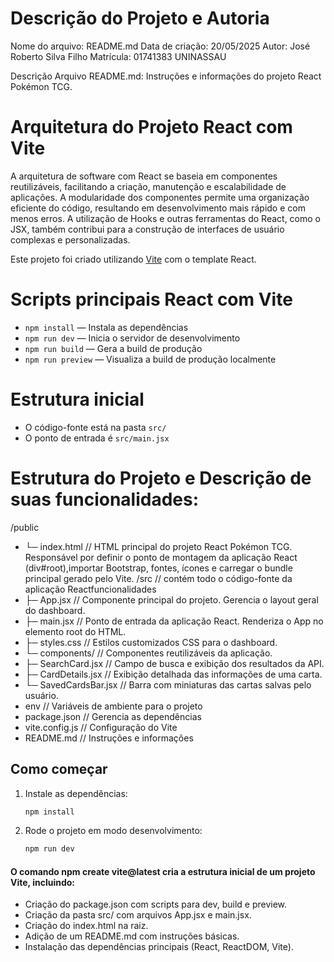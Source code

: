 # Descrição do Projeto e Autoria
Nome do arquivo: README.md
Data de criação: 20/05/2025
Autor: José Roberto Silva Filho
Matrícula: 01741383 UNINASSAU

Descrição Arquivo README.md:
Instruções e informações do projeto React Pokémon TCG.

# Arquitetura do  Projeto React com Vite
A arquitetura de software com React se baseia em componentes reutilizáveis, facilitando a criação, manutenção e escalabilidade de aplicações. A modularidade dos componentes permite uma organização eficiente do código, resultando em desenvolvimento mais rápido e com menos erros. A utilização de Hooks e outras ferramentas do React, como o JSX, também contribui para a construção de interfaces de usuário complexas e personalizadas.

Este projeto foi criado utilizando [Vite](https://vitejs.dev/) com o template React.

# Scripts principais React com Vite

- `npm install` — Instala as dependências
- `npm run dev` — Inicia o servidor de desenvolvimento
- `npm run build` — Gera a build de produção
- `npm run preview` — Visualiza a build de produção localmente

# Estrutura inicial
- O código-fonte está na pasta `src/`
- O ponto de entrada é `src/main.jsx`

# Estrutura do Projeto e Descrição de suas funcionalidades:

/public
*  └─ index.html              // HTML principal do projeto React Pokémon TCG. Responsável por definir o ponto de montagem da aplicação React (div#root),importar Bootstrap, fontes, ícones e carregar o bundle principal gerado pelo Vite.
/src                         // contém todo o código-fonte da aplicação Reactfuncionalidades
* ├─ App.jsx                // Componente principal do projeto. Gerencia o layout geral do dashboard.
* ├─ main.jsx               // Ponto de entrada da aplicação React. Renderiza o App no elemento root do HTML.
*  ├─ styles.css             // Estilos customizados CSS para o dashboard.
*  └─ components/            // Componentes reutilizáveis da aplicação.
*  ├─ SearchCard.jsx     // Campo de busca e exibição dos resultados da API.
*  ├─ CardDetails.jsx    // Exibição detalhada das informações de uma carta.
*  └─ SavedCardsBar.jsx  // Barra com miniaturas das cartas salvas pelo usuário.
* env  //  Variáveis de ambiente para o projeto
* package.json                // Gerencia as dependências
* vite.config.js              // Configuração do Vite
* README.md                   // Instruções e informações


## Como começar
1. Instale as dependências:
   ```sh
   npm install
   ```
2. Rode o projeto em modo desenvolvimento:
   ```sh
   npm run dev

 #### O comando npm create vite@latest cria a estrutura inicial de um projeto Vite, incluindo:
- Criação do package.json com scripts para dev, build e preview.
- Criação da pasta src/ com arquivos App.jsx e main.jsx.
- Criação do index.html na raiz.
- Adição de um README.md com instruções básicas.
- Instalação das dependências principais (React, ReactDOM, Vite).








